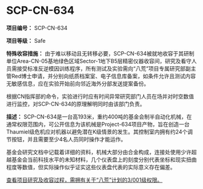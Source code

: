 # SCP-CN-634

**项目编号：** SCP-CN-634

**项目等级：** Safe

**特殊收容措施：** 由于难以移动且无转移必要，SCP-CN-634被就地收容于其研制单位Area-CN-05基地绿色区域Sector-1地下B5层精密仪器收容间，研究及看守人员需接受标准反逆模因训练程序，所有测试及实验需向“八荒”项目专属研究部副主管Red博士申请，并分别向纸质档案室、电子信息库备案，如条件允许且测试内容无敏感信息，应在实验开始前向邻近海外分部发送提案备份。

根据CN指挥部的命令，实验进行时应有时间异常研究部门人员在场并对时空数值进行监控，对SCP-CN-634的原理解明同时由该部门负责。

**描述：** SCP-CN-634是一台高193米，重约400吨的基金会制半自动化机械，在通常权限范围内，可公开信息为该机械是Project-634项目产物，旨在创造一台Thaumiel级危机应对机器以避免潜在K级情景的发生。其控制室内拥有约24个调节按钮，并且需要至少4名人员同时操作才能运作。

基金会研究文档中记载着详细的资料，机械大部分由合金构成，连接处使用少许超越基金会当前科技水平的未知材料，几个仪表盘上的刻度分别代表坐标和现实扭曲程度等数值，但实际操作似乎证实这些仪表盘代表的实际意义存在偏差。

[查看项目研究及收容过程，需拥有关于“八荒”计划的3/001级权限。](//scp-wiki-cn.wikidot.com/project-634)


